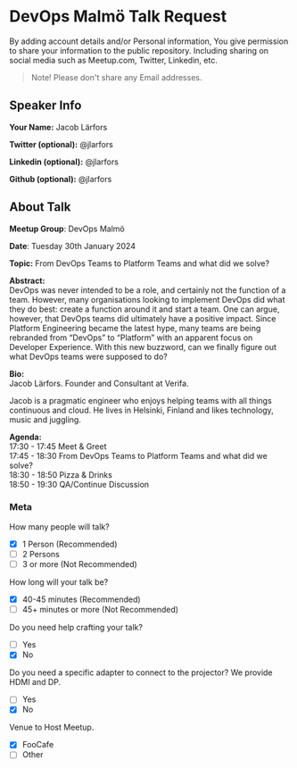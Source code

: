 # DevOps Malmö Talk Request

By adding account details and/or Personal information, You give permission to share your information to the public repository.
Including sharing on social media such as Meetup.com, Twitter, Linkedin, etc.
> Note! Please don't share any Email addresses.

## Speaker Info

**Your Name:** Jacob Lärfors

**Twitter (optional):** @jlarfors

**Linkedin (optional):** @jlarfors

**Github (optional):** @jlarfors

## About Talk

**Meetup Group**: DevOps Malmö

**Date**: Tuesday 30th January 2024

**Topic:** From DevOps Teams to Platform Teams and what did we solve?

**Abstract:**<br/>
DevOps was never intended to be a role, and certainly not the function of a team. However, many organisations looking to implement DevOps did what they do best: create a function around it and start a team. One can argue, however, that DevOps teams did ultimately have a positive impact. Since Platform Engineering became the latest hype, many teams are being rebranded from “DevOps” to “Platform” with an apparent focus on Developer Experience. With this new buzzword, can we finally figure out what DevOps teams were supposed to do?

**Bio:**<br/>
Jacob Lärfors.
Founder and Consultant at Verifa.

Jacob is a pragmatic engineer who enjoys helping teams with all things continuous and cloud.
He lives in Helsinki, Finland and likes technology, music and juggling.

**Agenda:**<br/>
17:30 - 17:45 Meet & Greet<br/>
17:45 - 18:30 From DevOps Teams to Platform Teams and what did we solve?<br/>
18:30 - 18:50 Pizza & Drinks<br/>
18:50 - 19:30 QA/Continue Discussion

### Meta

How many people will talk?

- [x] 1 Person (Recommended)
- [ ] 2 Persons
- [ ] 3 or more (Not Recommended)

How long will your talk be?

- [x] 40-45 minutes (Recommended)
- [ ] 45+ minutes or more (Not Recommended)

Do you need help crafting your talk?

- [ ] Yes
- [x] No

Do you need a specific adapter to connect to the projector? We provide HDMI and DP.

- [ ] Yes
- [x] No

Venue to Host Meetup.

- [x] FooCafe
- [ ] Other
